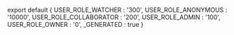 export default {
    USER_ROLE_WATCHER : '300',
    USER_ROLE_ANONYMOUS : '10000',
    USER_ROLE_COLLABORATOR : '200',
    USER_ROLE_ADMIN : '100',
    USER_ROLE_OWNER : '0',
    _GENERATED  : true
}
